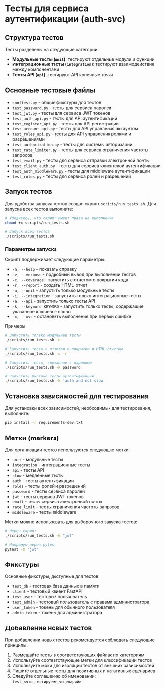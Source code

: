 # Тесты для сервиса аутентификации (auth-svc)

## Структура тестов

Тесты разделены на следующие категории:

- **Модульные тесты (`unit`)**: тестируют отдельные модули и функции
- **Интеграционные тесты (`integration`)**: тестируют взаимодействие между компонентами
- **Тесты API (`api`)**: тестируют API конечные точки

## Основные тестовые файлы

- `conftest.py` - общие фикстуры для тестов
- `test_password.py` - тесты для сервиса паролей
- `test_jwt.py` - тесты для сервиса JWT токенов
- `test_auth_api.py` - тесты для API аутентификации
- `test_register_api.py` - тесты для API регистрации
- `test_account_api.py` - тесты для API управления аккаунтом
- `test_roles_api.py` - тесты для API управления ролями и разрешениями
- `test_authorization.py` - тесты для системы авторизации
- `test_rate_limiter.py` - тесты для сервиса ограничения частоты запросов
- `test_email.py` - тесты для сервиса отправки электронной почты
- `test_client_auth.py` - тесты для сервиса клиентской аутентификации
- `test_auth_middleware.py` - тесты для middleware аутентификации
- `test_roles.py` - тесты для сервиса ролей и разрешений

## Запуск тестов

Для удобства запуска тестов создан скрипт `scripts/run_tests.sh`. Для запуска всех тестов выполните:

```bash
# Убедитесь, что скрипт имеет права на выполнение
chmod +x scripts/run_tests.sh

# Запуск всех тестов
./scripts/run_tests.sh
```

### Параметры запуска

Скрипт поддерживает следующие параметры:

- `-h, --help` - показать справку
- `-v, --verbose` - подробный вывод при выполнении тестов
- `-c, --coverage` - запустить с отчетом о покрытии кода
- `-r, --report` - создать HTML-отчет
- `-u, --unit` - запустить только модульные тесты
- `-i, --integration` - запустить только интеграционные тесты
- `-a, --api` - запустить только тесты API
- `-k, --keyword KEYWORD` - запустить только тесты, содержащие указанное ключевое слово
- `-x, --xvs` - остановить выполнение при первой ошибке

Примеры:

```bash
# Запустить только модульные тесты
./scripts/run_tests.sh -u

# Запустить тесты с отчетом о покрытии и HTML-отчетом
./scripts/run_tests.sh -c -r

# Запустить тесты, связанные с паролями
./scripts/run_tests.sh -k password

# Запустить быстрые тесты аутентификации
./scripts/run_tests.sh -k 'auth and not slow'
```

## Установка зависимостей для тестирования

Для установки всех зависимостей, необходимых для тестирования, выполните:

```bash
pip install -r requirements-dev.txt
```

## Метки (markers)

Для организации тестов используются следующие метки:

- `unit` - модульные тесты
- `integration` - интеграционные тесты
- `api` - тесты API
- `slow` - медленные тесты
- `auth` - тесты аутентификации
- `roles` - тесты ролей и разрешений
- `password` - тесты сервиса паролей
- `jwt` - тесты сервиса JWT токенов
- `email` - тесты сервиса электронной почты
- `rate_limit` - тесты ограничения частоты запросов
- `middleware` - тесты middleware

Метки можно использовать для выборочного запуска тестов:

```bash
# Через скрипт
./scripts/run_tests.sh -k "jwt"

# Напрямую через pytest
pytest -m "jwt"
```

## Фикстуры

Основные фикстуры, доступные для тестов:

- `test_db` - тестовая база данных в памяти
- `client` - тестовый клиент FastAPI
- `test_user` - тестовый пользователь
- `test_admin` - тестовый пользователь с правами администратора
- `user_token` - токены для обычного пользователя
- `admin_token` - токены для администратора

## Добавление новых тестов

При добавлении новых тестов рекомендуется соблюдать следующие принципы:

1. Размещайте тесты в соответствующих файлах по категориям
2. Используйте соответствующие метки для классификации тестов
3. Используйте моки для изоляции тестов от внешних зависимостей
4. Пишите отдельные тесты для позитивных и негативных сценариев
5. Следуйте соглашению об именовании: `test_<что_тестируем>_<сценарий>` 